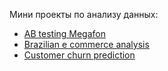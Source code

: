 Мини проекты по анализу данных:

- [AB testing Megafon](AB-testing-megafon)
- [Brazilian e commerce analysis](Brazilian-e-commerce)
- [Customer churn prediction](Customer-churn)
